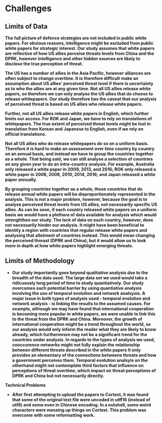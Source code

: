 # Challenges

## Limits of Data

<b>The full picture of defence strategies are not included in public white papers.<b> 
For obvious reasons, intelligence might be excluded from public white papers for strategic interest. Our study assumes that white papers are reflective of how US allies perceive threats levels from China and the DPRK, however intelligence and other hidden sources are likely to disclose the true perception of threat. 

<b>The US has a number of allies in the Asia Pacific, however alliances are often subject to change overtime.<b> It is therefore difficult make an assumption about US allies’ perceived threat level if there is uncertainty as to who the allies are at any given time. Not all US allies release white papers, so therefore we can only analyse the US allies that do choose to release whitepapers. Our study therefore has the caveat that our analysis of perceived threat is based on US allies who release white papers. 

<b>Further, not all US allies release white papers in English, which further limits our access.<b> For ROK and Japan, we have to rely on translations of whitepapers. The true extent of perceived threat levels might be lost in translation from Korean and Japanese to English, even if we rely on official translations. 

<b>Not all US allies who do release whitepapers do so on a uniform basis.<b> Therefore it is hard to make an assessment over time country by country on an annual basis, and instead we have to group the countries together as a whole. That being said, we can still analyse a selection of countries on any given year to do an intra-country analysis. For example, Australia only released a white paper in 2009, 2013, and 2016; ROK only released a white paper in 2006, 2008, 2010, 2014, 2016; and Japan released a white paper annually. 

<b>By grouping countries together as a whole, those countries that do release annual white papers will be disproportionately represented in the analysis.<b> This is not a major problem, however, because the goal is to analyse perceived threat levels from US allies, not necessarily specific US allies. As can be seen, if each country released white papers on a uniform basis we would have a plethora of data available for analysis which would strenghthen our study. The lack of data on each country, however, does not necessarily hinder our analysis. It might have been beneficial to identity a region with countries that regular release white papers and analysing that allotment of countries instead. This would mean changing the perceived threast (DPRK and China), but it would allow us to look more in depth at how white papers highlight emerging threats. 

## Limits of Methodology

- Our study importantly goes beyond qualitative analysis due to the breadth of the data used. The large data set we used would take a ridicuously long period of time to study quantiatively. Our study overcomes such potential barrier by using quantiative analysis involving the use of temporal evolution and network analsysis. A major issue in both types of analysis used - temporal evolution and network analysis - is linking the results to the assumed causes. For example, although we may have found that international cooperation is becoming more popular in white papers, we were unable to link this to the threat from the DPRK and China. Moreover, the growth of international cooperation might be a trend throughout the world, so our analysis would only inform the reader what they are likely to know already, which furthermrore may not be a significant trend for the countries under analysis. In regards to the types of analysis we used, cooccurence networks might not fully explain the relationship between different threats described in the white papers It only provides an elementary of the connections betweens threats and how a government perceives them. Temporal evolution analsyis on the otherhand might not contemplate third factors that influence on perceptions of threat overtime, which impact on threat perceptions of DPRK and China but not necessarily directly. 

<b>Technical Problems</b>
- After first attempting to upload the papers to Cortext, it was found that some of the original text file were uncoded in utff16 (instead of utf8) and some even in Chinese encoding. In a nutshell, some weird characters were messing up things on Cortext. This problem was overcome with some reformatting work.


